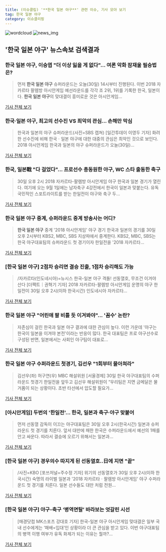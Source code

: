 ```yaml
---
title: (이슈클립) '**한국 일본 야구**' 관련 이슈, 기사 모아 보기
tag: 한국 일본 야구
category: 이슈클리핑
---
```

![wordcloud](https://s3.ap-northeast-2.amazonaws.com/lyrics101-wordcloud/2018-08-30-1535599204.png)
![news_img](https://user-images.githubusercontent.com/42597476/44507050-1206f400-a6e4-11e8-8d98-7ffbfebb353f.png)
## **'**한국 일본 야구**'** 뉴스속보 검색결과
### **한국 일본 야구**, 이승엽 "더 이상 잃을 게 없다"… 여론 악화 잠재울 필승법은?

>먼저 **한국 일본 야구** 슈퍼라운드는 오늘(30일) 14시부터 진행된다. 이번 2018 자카르타 팔렘방 아시안게임 예선라운드를 각각 조 2위, 1위를 기록한 한국, 일본이다. **한국 일본 야구**의 맞대결이 흥미로운 것은 아시안게임...

<a href="http://www.nbnnews.co.kr/news/articleView.html?idxno=171866" target="_blank">기사 전체 보기</a>

### 한국·일본 야구, 최고의 선수진 VS 최악의 관심… 손해만 막심

>한국과 일본의 야구 슈퍼라운드(사진=SBS 캡쳐) [일간투데이 이영두 기자] 화려한 선수진에 비해 한국ㆍ일본 야구에 대한 대중의 관심은 최악인 것으로 보인다. 2018 아시안게임 한국과 일본의 야구 슈퍼라운드가 오늘(30일)...

<a href="http://www.dtoday.co.kr/news/articleView.html?idxno=276773" target="_blank">기사 전체 보기</a>

### 한국, 일본戰 "다 걸었다"… 프로선수 총동원한 야구, WC 스타 출동한 축구

>30일 오후 2시 2018 자카르타-팔렘방 아시안게임 야구 한국과 일본 경기가 열린다. 여기에 오는 9월 1일에는 남자축구 4강전에서 한국이 일본과 맞붙는다. 유독 국민적인 스포트라이트를 받는 한일전이 야구와 축구 두...

<a href="http://www.greened.kr/news/articleView.html?idxno=73501" target="_blank">기사 전체 보기</a>

### **한국 일본 야구** 중계, 슈퍼라운드 중계 방송사는 어디?

>**한국 일본 야구** 중계 '2018 아시안게임' 야구 경기 한국과 일본의 경기를 30일 오후 2시부터 KBS2, MBC, SBS 지상파에서 중계한다. KBS2, MBC, SBS는 한국 야구대표팀의 슈퍼라운드 첫 경기이자 한일전을 '2018 자카르타...

<a href="http://news20.busan.com/controller/newsController.jsp?newsId=20180830000089" target="_blank">기사 전체 보기</a>

### [**한국 일본 야구**] 2점차 승리면 결승 진출, 1점차 승리해도 가능

>/자카르타(인도네시아)=뉴시스 한국-일본 야구 격돌! 선동열호, 무조건 이겨야 산다 [더팩트｜권혁기 기자] 2018 자카르타-팔렘방 아시안게임 운명의 야구 한일전이 30일 오후 2시(이하 한국시간) 인도네시아 자카르타...

<a href="http://news.tf.co.kr/read/baseball/1731983.htm" target="_blank">기사 전체 보기</a>

### **한국 일본 야구** "어린애 팔 비틀 듯 이겨봐야"… '꼼수' 논란?

>자존심이 걸린 한국과 일본 야구 결과에 대한 관심이 높다. 이런 가운데 '야구는 한국이 일본을 이겨야 본전'이라는 반응이 많다. 한국 대표팀은 프로 야구선수로 구성된 반면, 일본에서는 사회인 야구팀이 대표로...

<a href="http://biz.heraldcorp.com/culture/view.php?ud=201808301031081275751_1" target="_blank">기사 전체 보기</a>

### **한국 일본 야구** 수퍼라운드 첫경기, 김선우 "1회부터 몰아쳐라"

>김선우(좌) 허구연(우) MBC 해설위원 [서울경제] 30일 한국 야구대표팀의 수퍼라운드 첫경기 한일전을 앞두고 김선우 해설위원이 “우리팀은 지면 금메달은 물거품이 되는 상황이다. 초반 타선에서 압도할 필요가...

<a href="http://www.sedaily.com/NewsView/1S3K7YQMKI" target="_blank">기사 전체 보기</a>

### [아시안게임] 두번의 '한일전'… 한국, 일본과 축구·야구 맞붙어

>먼저 선동열 감독이 이끄는 야구대표팀은 30일 오후 2시(한국시간) 일본과 슈퍼라운드 첫 경기를 치른다. 앞서 대만에 패한 한국은 수퍼라운드에서 예선의 1패를 안고 싸운다. 따라서 결승에 오르기 위해서는 일본과...

<a href="http://moneys.mt.co.kr/news/mwView.php?no=2018083008168068789" target="_blank">기사 전체 보기</a>

### [**한국 일본 야구**] 경우의수 따지게 된 선동열호..日에 지면 "끝"

>/사진=KBO [포쓰저널=주수정 기자] 위기의 선동열호가 30일 오후 2시(이하 한국시간) 숙명의 라이벌 일본과 '2018 자카르타ㆍ팔렘방 아시안게임' 야구 수퍼라운드 첫 경기를 치른다. 일본 선수들도 대만 처럼 전원...

<a href="http://www.4th.kr/news/articleView.html?idxno=5673" target="_blank">기사 전체 보기</a>

### [**한국 일본 야구**] 야구-축구 ‘병역면탈’ 바라보는 엇갈린 시선

>[매경닷컴 MK스포츠 강대호 기자] 한국-일본 야구 아시안게임 맞대결은 일부 국내 선수에게는 ‘패배=입대’인 상황이라 더 큰 관심을 받고 있다. 이번 야구대표팀의 병역 이행 여부가 유독 화제가 되는 이유는 뭘까?...

<a href="http://sports.mk.co.kr/view.php?year=2018&no=546045" target="_blank">기사 전체 보기</a>


